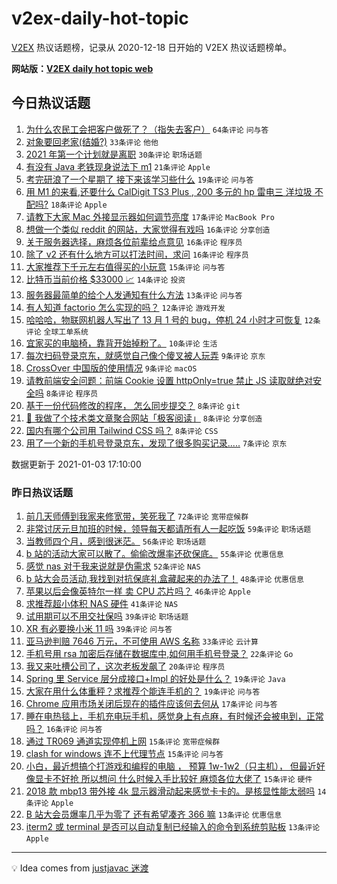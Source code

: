# v2ex-daily-hot-topic

[V2EX](https://www.v2ex.com/) 热议话题榜，记录从 2020-12-18 日开始的 V2EX 热议话题榜单。

**网站版：[V2EX daily hot topic web](https://realleonardo.github.io/v2ex-daily-hot-topic-web/)**

## 今日热议话题

<!-- TODAY BEGIN -->

1. [为什么农民工会把客户做死了？（指失去客户）](https://www.v2ex.com/t/741218) `64条评论` `问与答`
1. [对象要回老家(结婚?)](https://www.v2ex.com/t/741194) `33条评论` `他他`
1. [2021 年第一个计划就是离职](https://www.v2ex.com/t/741147) `30条评论` `职场话题`
1. [有没有 Java 老铁现身说法下 m1](https://www.v2ex.com/t/741149) `21条评论` `Apple`
1. [考完研浪了一个星期了 接下来该学习些什么](https://www.v2ex.com/t/741152) `19条评论` `问与答`
1. [用 M1 的来看,还要什么 CalDigit TS3 Plus , 200 多元的 hp 雷电三 洋垃圾 不配吗?](https://www.v2ex.com/t/741207) `18条评论` `Apple`
1. [请教下大家 Mac 外接显示器如何调节亮度](https://www.v2ex.com/t/741155) `17条评论` `MacBook Pro`
1. [想做一个类似 reddit 的网站，大家觉得有戏吗](https://www.v2ex.com/t/741208) `16条评论` `分享创造`
1. [关于服务器选择，麻烦各位前辈给点意见](https://www.v2ex.com/t/741178) `16条评论` `程序员`
1. [除了 v2 还有什么地方可以打法时间，求问](https://www.v2ex.com/t/741168) `16条评论` `程序员`
1. [大家推荐下千元左右值得买的小玩意](https://www.v2ex.com/t/741221) `15条评论` `问与答`
1. [比特币当前价格 $33000 📈](https://www.v2ex.com/t/741190) `14条评论` `投资`
1. [服务器最简单的给个人发通知有什么方法](https://www.v2ex.com/t/741156) `13条评论` `问与答`
1. [有人知道 factorio 怎么实现的吗？](https://www.v2ex.com/t/741181) `12条评论` `游戏开发`
1. [哈哈哈，物联网机器人写出了 13 月 1 号的 bug，停机 24 小时才可恢复](https://www.v2ex.com/t/741161) `12条评论` `全球工单系统`
1. [宜家买的电脑椅，靠背开始掉粉了。](https://www.v2ex.com/t/741187) `10条评论` `生活`
1. [每次扫码登录京东，就感觉自己像个傻叉被人玩弄](https://www.v2ex.com/t/741220) `9条评论` `京东`
1. [CrossOver 中国版的使用情况](https://www.v2ex.com/t/741175) `9条评论` `macOS`
1. [请教前端安全问题：前端 Cookie 设置 httpOnly=true 禁止 JS 读取就绝对安全吗](https://www.v2ex.com/t/741228) `8条评论` `程序员`
1. [基于一份代码修改的程序， 怎么同步提交？](https://www.v2ex.com/t/741206) `8条评论` `git`
1. [👷 我做了个技术类文章聚合网站「极客阅读」](https://www.v2ex.com/t/741197) `8条评论` `分享创造`
1. [国内有哪个公司用 Tailwind CSS 吗？](https://www.v2ex.com/t/741163) `8条评论` `CSS`
1. [用了一个新的手机号登录京东，发现了很多购买记录.....](https://www.v2ex.com/t/741210) `7条评论` `京东`

数据更新于 2021-01-03 17:10:00

<!-- TODAY END -->

### 昨日热议话题

<!-- YESTERDAY BEGIN -->

1. [前几天师傅到我家来修宽带，笑死我了](https://www.v2ex.com/t/741000) `72条评论` `宽带症候群`
1. [非常讨厌元旦加班的时候，领导每天都请所有人一起吃饭](https://www.v2ex.com/t/741033) `59条评论` `职场话题`
1. [当教师四个月，感到很迷茫。](https://www.v2ex.com/t/741106) `56条评论` `职场话题`
1. [b 站的活动大家可以散了。偷偷改爆率还砍保底。](https://www.v2ex.com/t/741023) `55条评论` `优惠信息`
1. [感觉 nas 对于我来说就是伪需求](https://www.v2ex.com/t/741009) `52条评论` `NAS`
1. [b 站大会员活动,我找到对抗保底礼盒藏起来的办法了！](https://www.v2ex.com/t/741069) `48条评论` `优惠信息`
1. [苹果以后会像英特尔一样 卖 CPU 芯片吗？](https://www.v2ex.com/t/741002) `46条评论` `Apple`
1. [求推荐超小体积 NAS 硬件](https://www.v2ex.com/t/741092) `41条评论` `NAS`
1. [试用期可以不用交社保吗](https://www.v2ex.com/t/740990) `39条评论` `职场话题`
1. [XR 有必要换小米 11 吗](https://www.v2ex.com/t/741008) `39条评论` `问与答`
1. [亚马逊判赔 7646 万元，不可使用 AWS 名称](https://www.v2ex.com/t/741108) `33条评论` `云计算`
1. [手机号用 rsa 加密后存储在数据库中,如何用手机号登录？](https://www.v2ex.com/t/741099) `22条评论` `Go`
1. [我又来吐槽公司了，这次老板发飙了](https://www.v2ex.com/t/741105) `20条评论` `程序员`
1. [Spring 里 Service 层分成接口+Impl 的好处是什么？](https://www.v2ex.com/t/741075) `19条评论` `Java`
1. [大家在用什么体重秤？求推荐个能连手机的？](https://www.v2ex.com/t/740993) `19条评论` `问与答`
1. [Chrome 应用市场关闭后现在的插件应该何去何从](https://www.v2ex.com/t/741025) `17条评论` `问与答`
1. [睡在电热毯上，手机充电玩手机，感觉身上有点麻，有时候还会被电到，正常吗？](https://www.v2ex.com/t/741113) `16条评论` `问与答`
1. [通过 TR069 通道实现停机上网](https://www.v2ex.com/t/741088) `15条评论` `宽带症候群`
1. [clash for windows 连不上代理节点](https://www.v2ex.com/t/741021) `15条评论` `问与答`
1. [小白，最近想搞个打游戏和编程的电脑 ， 预算 1w-1w2（只主机）， 但最近好像显卡不好抢 所以想问 什么时候入手比较好 麻烦各位大佬了](https://www.v2ex.com/t/740991) `15条评论` `硬件`
1. [2018 款 mbp13 带外接 4k 显示器滑动起来感觉卡卡的。是核显性能太弱吗](https://www.v2ex.com/t/741028) `14条评论` `Apple`
1. [B 站大会员爆率几乎为零了 还有希望凑齐 366 嘛](https://www.v2ex.com/t/741044) `13条评论` `优惠信息`
1. [iterm2 或 terminal 是否可以自动复制已经输入的命令到系统剪贴板](https://www.v2ex.com/t/741015) `13条评论` `Apple`

<!-- YESTERDAY END -->

---

💡 Idea comes from [justjavac 迷渡](https://github.com/justjavac/)
